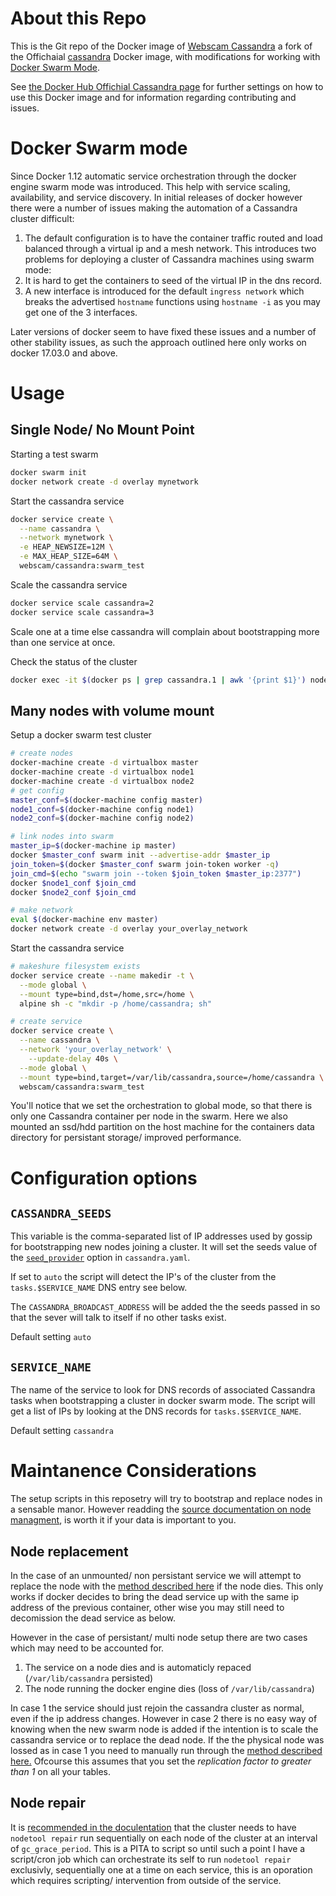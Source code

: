 # About this Repo

This is the Git repo of the Docker image of [Webscam Cassandra](https://hub.docker.com/r/webscam/cassandra/) a fork of the Offichaial [cassandra](https://registry.hub.docker.com/_/cassandra/) Docker image, with modifications for working with [Docker Swarm Mode](https://docs.docker.com/engine/swarm/).

See [the Docker Hub Offichial Cassandra page](https://registry.hub.docker.com/_/cassandra/) for further settings on how to use this Docker image and for information regarding contributing and issues.

# Docker Swarm mode

Since Docker 1.12 automatic service orchestration through the docker engine swarm mode was introduced. This help with service scaling, availability, and service discovery. In initial releases of docker however there were a number of issues making the automation of a Cassandra cluster difficult:
1. The default configuration is to have the container traffic routed and load balanced through a virtual ip and a mesh network. This introduces two problems for deploying a cluster of Cassandra machines using swarm mode:
1. It is hard to get the containers to seed of the virtual IP in the dns record.
2. A new interface is introduced for the default `ingress network` which breaks the advertised `hostname` functions using `hostname -i` as you may get one of the 3 interfaces.

Later versions of docker seem to have fixed these issues and a number of other stability issues, as such the approach outlined here only works on docker 17.03.0 and above.

# Usage

## Single Node/ No Mount Point
Starting a test swarm
```bash
docker swarm init
docker network create -d overlay mynetwork
```

Start the cassandra service
```bash
docker service create \
  --name cassandra \
  --network mynetwork \
  -e HEAP_NEWSIZE=12M \
  -e MAX_HEAP_SIZE=64M \
  webscam/cassandra:swarm_test
```
Scale the cassandra service
```bash
docker service scale cassandra=2
docker service scale cassandra=3
```
Scale one at a time else cassandra will complain about bootstrapping more than one service at once.

Check the status of the cluster
```bash
docker exec -it $(docker ps | grep cassandra.1 | awk '{print $1}') nodetool status
```

## Many nodes with volume mount
Setup a docker swarm test cluster
```bash
# create nodes
docker-machine create -d virtualbox master
docker-machine create -d virtualbox node1
docker-machine create -d virtualbox node2
# get config
master_conf=$(docker-machine config master)
node1_conf=$(docker-machine config node1)
node2_conf=$(docker-machine config node2)

# link nodes into swarm
master_ip=$(docker-machine ip master)
docker $master_conf swarm init --advertise-addr $master_ip
join_token=$(docker $master_conf swarm join-token worker -q)
join_cmd=$(echo "swarm join --token $join_token $master_ip:2377")
docker $node1_conf $join_cmd
docker $node2_conf $join_cmd

# make network
eval $(docker-machine env master)
docker network create -d overlay your_overlay_network
```

Start the cassandra service

```bash
# makeshure filesystem exists
docker service create --name makedir -t \
  --mode global \
  --mount type=bind,dst=/home,src=/home \
  alpine sh -c "mkdir -p /home/cassandra; sh"

# create service
docker service create \
  --name cassandra \
  --network 'your_overlay_network' \
	--update-delay 40s \
  --mode global \
  --mount type=bind,target=/var/lib/cassandra,source=/home/cassandra \
  webscam/cassandra:swarm_test
```

You'll notice that we set the orchestration to global mode, so that there is only one Cassandra container per node in the swarm. Here we also mounted an ssd/hdd partition on the host machine for the containers data directory for persistant storage/ improved performance.

# Configuration options

## `CASSANDRA_SEEDS`

This variable is the comma-separated list of IP addresses used by gossip for bootstrapping new nodes joining a cluster. It will set the seeds value of the [`seed_provider`](http://docs.datastax.com/en/cassandra/3.0/cassandra/configuration/configCassandra_yaml.html#configCassandra_yaml__seed_provider) option in `cassandra.yaml`.

If set to `auto` the script will detect the IP's of the cluster from the `tasks.$SERVICE_NAME` DNS entry see below.

The `CASSANDRA_BROADCAST_ADDRESS` will be added the the seeds passed in so that the sever will talk to itself if no other tasks exist.

Default setting `auto`

## `SERVICE_NAME`

The name of the service to look for DNS records of associated Cassandra tasks when bootstrapping a cluster in docker swarm mode. The script will get a list of IPs by looking at the DNS records for `tasks.$SERVICE_NAME`.

Default setting `cassandra`

# Maintanence Considerations

The setup scripts in this reposetry will try to bootstrap and replace nodes in a sensable manor. However readding the [source documentation on node managment](https://docs.datastax.com/en/cassandra/2.1/cassandra/operations/operationsTOC.html), is worth it if your data is important to you.

## Node replacement

In the case of an unmounted/ non persistant service we will attempt to replace the node with the [method described here](https://docs.datastax.com/en/cassandra/2.1/cassandra/operations/ops_replace_live_node.html#opsReplaceLiveNodeAlternate) if the node dies. This only works if docker decides to bring the dead service up with the same ip address of the previous container, other wise you may still need to decomission the dead service as below.

However in the case of persistant/ multi node setup there are two cases which may need to be accounted for.

1. The service on a node dies and is automaticly repaced (`/var/lib/cassandra` persisted)
2. The node running the docker engine dies (loss of `/var/lib/cassandra`)

In case 1 the service should just rejoin the cassandra cluster as normal, even if the ip address changes. However in case 2 there is no easy way of knowing when the new swarm node is added if the intention is to scale the cassandra service or to replace the dead node. If the the physical node was lossed as in case 1 you need to manually run through the [method described here.](https://docs.datastax.com/en/cassandra/2.1/cassandra/operations/opsReplaceNode.html) Ofcourse this assumes that you set the *replication factor to greater than 1* on all your tables.

## Node repair

It is [recommended in the doculentation](https://docs.datastax.com/en/cassandra/2.1/cassandra/operations/opsRepairNodesTOC.html) that the cluster needs to have `nodetool repair` run sequentially on each node of the cluster at an interval of `gc_grace_period`. This is a PITA to script so until such a point I have a script/cron job which can orchestrate its self to run `nodetool repair`  exclusivly, sequentially one at a time on each service, this is an oporation which requires scripting/ intervention from outside of the service.
